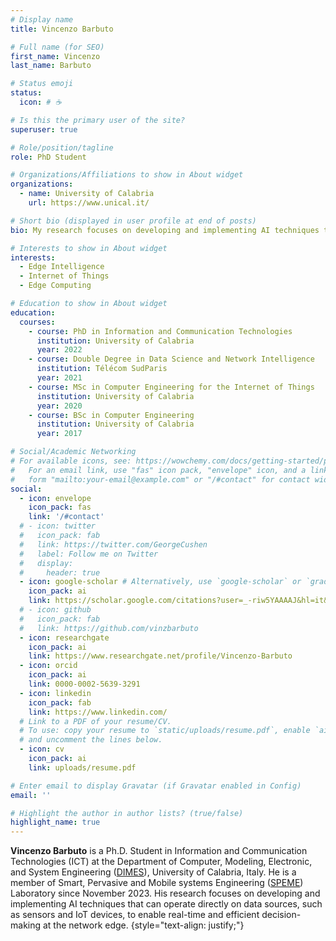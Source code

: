 ```yaml
---
# Display name
title: Vincenzo Barbuto

# Full name (for SEO)
first_name: Vincenzo
last_name: Barbuto

# Status emoji
status:
  icon: # ☕️

# Is this the primary user of the site?
superuser: true

# Role/position/tagline
role: PhD Student

# Organizations/Affiliations to show in About widget
organizations:
  - name: University of Calabria
    url: https://www.unical.it/

# Short bio (displayed in user profile at end of posts)
bio: My research focuses on developing and implementing AI techniques that can operate directly on data sources, such as sensors and IoT devices, to enable real-time and efficient decision-making at the network edge.

# Interests to show in About widget
interests:
  - Edge Intelligence
  - Internet of Things
  - Edge Computing

# Education to show in About widget
education:
  courses:
    - course: PhD in Information and Communication Technologies
      institution: University of Calabria
      year: 2022
    - course: Double Degree in Data Science and Network Intelligence
      institution: Télécom SudParis
      year: 2021
    - course: MSc in Computer Engineering for the Internet of Things
      institution: University of Calabria
      year: 2020
    - course: BSc in Computer Engineering
      institution: University of Calabria
      year: 2017

# Social/Academic Networking
# For available icons, see: https://wowchemy.com/docs/getting-started/page-builder/#icons
#   For an email link, use "fas" icon pack, "envelope" icon, and a link in the
#   form "mailto:your-email@example.com" or "/#contact" for contact widget.
social:
  - icon: envelope
    icon_pack: fas
    link: '/#contact'
  # - icon: twitter
  #   icon_pack: fab
  #   link: https://twitter.com/GeorgeCushen
  #   label: Follow me on Twitter
  #   display:
  #     header: true
  - icon: google-scholar # Alternatively, use `google-scholar` or `graduation-cap` icon from `ai` icon pack
    icon_pack: ai
    link: https://scholar.google.com/citations?user=_-riw5YAAAAJ&hl=it&authuser=1
  # - icon: github
  #   icon_pack: fab
  #   link: https://github.com/vinzbarbuto
  - icon: researchgate
    icon_pack: ai
    link: https://www.researchgate.net/profile/Vincenzo-Barbuto
  - icon: orcid
    icon_pack: ai
    link: 0000-0002-5639-3291
  - icon: linkedin
    icon_pack: fab
    link: https://www.linkedin.com/
  # Link to a PDF of your resume/CV.
  # To use: copy your resume to `static/uploads/resume.pdf`, enable `ai` icons in `params.yaml`,
  # and uncomment the lines below.
  - icon: cv
    icon_pack: ai
    link: uploads/resume.pdf

# Enter email to display Gravatar (if Gravatar enabled in Config)
email: ''

# Highlight the author in author lists? (true/false)
highlight_name: true
---
```

**Vincenzo Barbuto** is a Ph.D. Student in Information and Communication Technologies (ICT) at the Department of Computer, Modeling, Electronic, and System Engineering ([DIMES](https://dimes.unical.it/)), University of Calabria, Italy. He is a member of Smart, Pervasive and Mobile systems Engineering ([SPEME](https://labs.dimes.unical.it/speme/people/)) Laboratory since November 2023. His research focuses on developing and implementing AI techniques that can operate directly on data sources, such as sensors and IoT devices, to enable real-time and efficient decision-making at the network edge.
{style="text-align: justify;"}
<!-- {{% callout note %}}
Learn more [about me](./about/) and my background
{{% /callout %}} -->